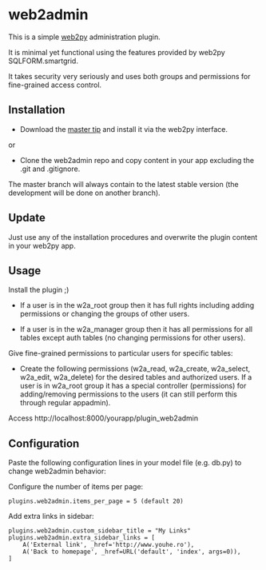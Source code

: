 web2admin
=========

This is a simple [web2py](http://www.web2py.com) administration plugin.

It is minimal yet functional using the features provided by web2py SQLFORM.smartgrid.

It takes security very seriously and uses both groups and permissions for fine-grained access control.

Installation
------------
 - Download the [master tip](https://github.com/downloads/rif/web2admin/web2py.plugin.web2admin.w2p) and install it via the web2py interface.
 
or
  
 - Clone the web2admin repo and copy content in your app excluding the .git and .gitignore. 

 The master branch will always contain to the latest stable version
 (the development will be done on another branch).
 
Update
------
Just use any of the installation procedures and overwrite the plugin content in your web2py app. 

Usage
-----
Install the plugin ;)

- If a user is in the w2a_root group then it has full rights including adding permissions or changing the groups of other users.

- If a user is in the w2a_manager group then it has all permissions for all tables except auth tables (no changing permissions for other users).

Give fine-grained permissions to particular users for specific tables:
 - Create the following permissions (w2a_read, w2a_create, w2a_select, w2a_edit, w2a_delete) for the desired tables and authorized users. If a user is in w2a_root group it has a special controller (permissions) for adding/removing permissions to the users (it can still perform this through regular appadmin).
 
Access http://localhost:8000/yourapp/plugin_web2admin

Configuration
-------------

Paste the following configuration lines in your model file
(e.g. db.py) to change web2admin behavior:

Configure the number of items per page:

    plugins.web2admin.items_per_page = 5 (default 20)

Add extra links in sidebar:

    plugins.web2admin.custom_sidebar_title = "My Links"
    plugins.web2admin.extra_sidebar_links = [
        A('External link', _href='http://www.youhe.ro'),
        A('Back to homepage', _href=URL('default', 'index', args=0)),
    ]
